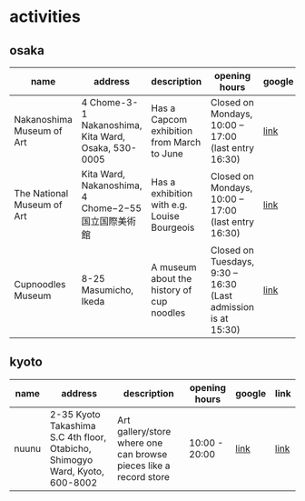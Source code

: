 # activities


## osaka

| name | address | description | opening hours | google | link |
|-|-|-|-|-|-|
| Nakanoshima Museum of Art | 4 Chome-3-1 Nakanoshima, Kita Ward, Osaka, 530-0005 | Has a Capcom exhibition from March to June | Closed on Mondays, 10:00 – 17:00 (last entry 16:30) | [link](https://maps.app.goo.gl/jABLtLC44cePABFe6) | [link](https://nakka-art.jp/en/exhibition-post/capcom-2025-en/) |
| The National Museum of Art | Kita Ward, Nakanoshima, 4 Chome−2−55 国立国際美術館 | Has a exhibition with e.g. Louise Bourgeois  | Closed on Mondays, 10:00 – 17:00 (last entry 16:30) | [link](https://maps.app.goo.gl/GDMtU2XQAiVUkrro8) | [link](https://www.nmao.go.jp/events/event/collection20250215/?lang=en) |
| Cupnoodles Museum | 8-25 Masumicho, Ikeda | A museum about the history of cup noodles | Closed on Tuesdays, 9:30 – 16:30 (Last admission is at 15:30) | [link](https://maps.app.goo.gl/njGnBUcp1tGaS1uDA) | [link](https://www.cupnoodles-museum.jp/en/osaka_ikeda/) |

## kyoto
| name | address | description | opening hours | google | link |
|-|-|-|-|-|-|
| nuunu | 2-35 Kyoto Takashima S.C 4th floor, Otabicho, Shimogyo Ward, Kyoto, 600-8002 | Art gallery/store where one can browse pieces like a record store | 10:00 - 20:00 | [link](https://maps.app.goo.gl/RZUyZWUmrajziMvx8) | [link](https://nuunu.art/) |